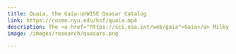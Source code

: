 ```yaml
---
title: Quaia, the Gaia-unWISE Quasar Catalog
link: https://cosmo.nyu.edu/ksf/quaia.mp4
description: The <a href="https://sci.esa.int/web/gaia">Gaia</a> Milky Way mission incidentally observed 6.6 million quasar candidates! I worked with a team of collaborators to use this sample to contruct a quasar catalog for large-scale structure cosmology, dubbed <a href="https://arxiv.org/abs/2306.17749">Quaia</a>. Check out our first cosmological result with Quaia, a <a href="https://arxiv.org/abs/2306.17748">cross-correlation analysis</a> with CMB lensing. More results to come! And check out this <a href="https://cosmo.nyu.edu/ksf/quaia.mp4">nifty animation</a>.
image: /images/research/quasars.png

---
```

